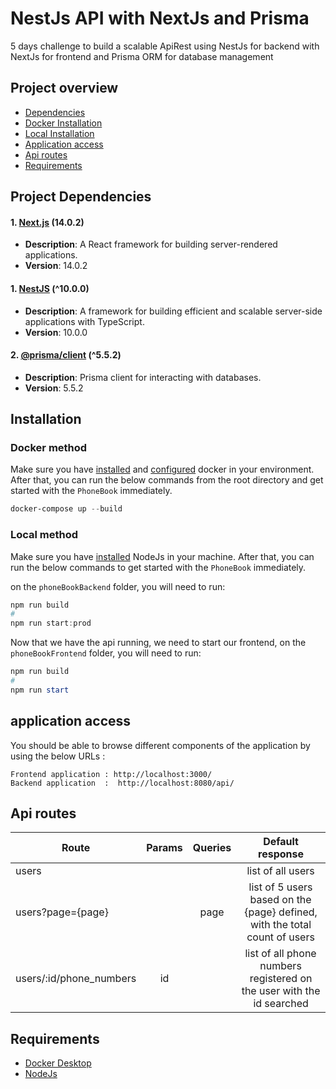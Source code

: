 # NestJs API with NextJs and Prisma
5 days challenge to build a scalable ApiRest using NestJs for backend with NextJs for frontend and Prisma ORM for database management

## Project overview
- [Dependencies](#project-dependencies)
- [Docker Installation](#docker-method)
- [Local Installation](#local-method)
- [Application access](#application-access)
- [Api routes](#api-routes)
- [Requirements](#requirements)

## Project Dependencies

#### 1. [Next.js](https://www.npmjs.com/package/next) (14.0.2)

- **Description**: A React framework for building server-rendered applications.
- **Version**: 14.0.2

#### 1. [NestJS](https://www.npmjs.com/package/@nestjs/core) (^10.0.0)

- **Description**: A framework for building efficient and scalable server-side applications with TypeScript.
- **Version**: 10.0.0

#### 2. [@prisma/client](https://www.npmjs.com/package/@prisma/client) (^5.5.2)

- **Description**: Prisma client for interacting with databases.
- **Version**: 5.5.2

## Installation

### Docker method
Make sure you have [installed](https://docs.docker.com/docker-for-windows/install/) and [configured](https://github.com/dotnet-architecture/eShopOnContainers/wiki/Windows-setup#configure-docker) docker in your environment. After that, you can run the below commands from the root directory and get started with the `PhoneBook` immediately.

```powershell
docker-compose up --build
```

### Local method
Make sure you have [installed](https://nodejs.org/en/download) NodeJs in your machine. After that, you can run the below commands to get started with the `PhoneBook` immediately.

on the ``phoneBookBackend`` folder, you will need to run:
```powershell
npm run build
#
npm run start:prod
```
Now that we have the api running, we need to start our frontend, on the ``phoneBookFrontend`` folder, you will need to run:
```powershell
npm run build
#
npm run start
```

## application access

You should be able to browse different components of the application by using the below URLs :

```
Frontend application : http://localhost:3000/
Backend application  :  http://localhost:8080/api/
```

## Api routes

| Route                                                    | Params | Queries | Default response |
|-----------------------------------------------------------------|:-----:|:------:|:-------------------------------------------------------------------------------:|
| users                                                           |       |        | list of all users                                                               |                
| users?page={page}                                               |       |   page | list of 5 users based on the {page} defined, with the total count of users      |                
| users/:id/phone_numbers                                         |  id   |        | list of all phone numbers registered on the user with the id searched           |    

## Requirements
* [Docker Desktop](https://www.docker.com/products/docker-desktop/)
* [NodeJs](https://nodejs.org/en/download)
